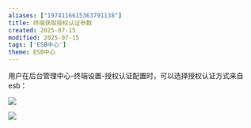 ```yaml
---
aliases: ["1974116615363791138"]
title: 终端获取授权认证参数
created: 2025-07-15
modified: 2025-07-15
tags: ['ESB中心']
theme: ESB中心
---
```


用户在后台管理中心-终端设置-授权认证配置时，可以选择授权认证方式来自esb：

![](9df9e892871d927a4f65a0f4046289a7.jpg)

![](8a58670e11755b843c5882ca074d5938.jpg)
